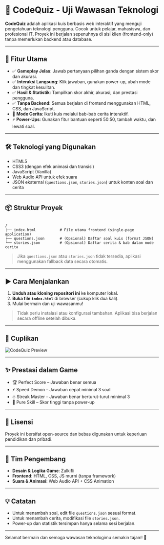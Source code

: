 # 🧠 CodeQuiz - Uji Wawasan Teknologi

**CodeQuiz** adalah aplikasi kuis berbasis web interaktif yang menguji pengetahuan teknologi pengguna. Cocok untuk pelajar, mahasiswa, dan profesional IT. Proyek ini berjalan sepenuhnya di sisi klien (frontend-only) tanpa memerlukan backend atau database.

---

## 🚀 Fitur Utama

- ✅ **Gameplay Jelas**: Jawab pertanyaan pilihan ganda dengan sistem skor dan akurasi.
- ✅ **Interaksi Langsung**: Klik jawaban, gunakan power-up, ubah mode dan tingkat kesulitan.
- ✅ **Hasil & Statistik**: Tampilkan skor akhir, akurasi, dan prestasi pengguna.
- ✅ **Tanpa Backend**: Semua berjalan di frontend menggunakan HTML, CSS, dan JavaScript.
- 📖 **Mode Cerita**: Ikuti kuis melalui bab-bab cerita interaktif.
- ⚡ **Power-Ups**: Gunakan fitur bantuan seperti 50:50, tambah waktu, dan lewati soal.

---

## 🛠️ Teknologi yang Digunakan

- HTML5
- CSS3 (dengan efek animasi dan transisi)
- JavaScript (Vanilla)
- Web Audio API untuk efek suara
- JSON eksternal (`questions.json`, `stories.json`) untuk konten soal dan cerita

---

## 📦 Struktur Proyek

```

/
├── index.html           # File utama frontend (single-page application)
├── questions.json       # (Opsional) Daftar soal kuis (format JSON)
└── stories.json         # (Opsional) Daftar cerita & bab dalam mode cerita

```

> Jika `questions.json` atau `stories.json` tidak tersedia, aplikasi menggunakan fallback data secara otomatis.

---

## ▶️ Cara Menjalankan

1. **Unduh atau kloning repositori ini** ke komputer lokal.
2. **Buka file `index.html`** di browser (cukup klik dua kali).
3. Mulai bermain dan uji wawasanmu!

> Tidak perlu instalasi atau konfigurasi tambahan. Aplikasi bisa berjalan secara offline setelah dibuka.

---

## 📸 Cuplikan

![CodeQuiz Preview](https://i.postimg.cc/0NLTRHbZ/Screenshot-2025-05-29-214247.png)

---

## ✨ Prestasi dalam Game

- 🏆 Perfect Score – Jawaban benar semua
- ⚡ Speed Demon – Jawaban cepat minimal 3 soal
- 🔥 Streak Master – Jawaban benar berturut-turut minimal 3
- 💪 Pure Skill – Skor tinggi tanpa power-up

---

## 📄 Lisensi

Proyek ini bersifat open-source dan bebas digunakan untuk keperluan pendidikan dan pribadi.

---

## 👥 Tim Pengembang

- **Desain & Logika Game**: Zulkifli
- **Frontend**: HTML, CSS, JS murni (tanpa framework)
- **Suara & Animasi**: Web Audio API + CSS Animation

---

## 💡 Catatan

- Untuk menambah soal, edit file `questions.json` sesuai format.
- Untuk menambah cerita, modifikasi file `stories.json`.
- Power-up dan statistik tersimpan hanya selama sesi berjalan.

---

Selamat bermain dan semoga wawasan teknologimu semakin tajam! 🎉
